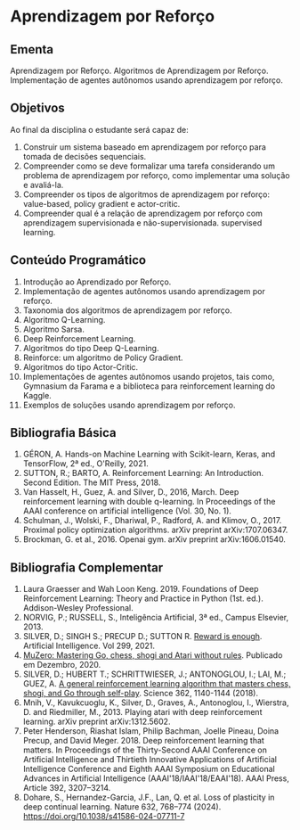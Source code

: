 # Aprendizagem por Reforço

## Ementa

Aprendizagem por Reforço. Algoritmos de Aprendizagem por Reforço. Implementação de agentes autônomos usando aprendizagem por reforço. 

## Objetivos

Ao final da disciplina o estudante será capaz de:

1. Construir um sistema baseado em aprendizagem por reforço para tomada de decisões sequenciais. 
1. Compreender como se deve formalizar uma tarefa considerando um problema de aprendizagem por reforço, como implementar uma solução e avaliá-la.
1. Compreender os tipos de algoritmos de aprendizagem por reforço: value-based, policy gradient e actor-critic. 
1. Compreender qual é a relação de aprendizagem por reforço com aprendizagem supervisionada e não-supervisionada. 
supervised learning. 

## Conteúdo Programático

1. Introdução ao Aprendizado por Reforço.
1. Implementação de agentes autônomos usando aprendizagem por reforço. 
1. Taxonomia dos algoritmos de aprendizagem por reforço.
1. Algoritmo Q-Learning.
1. Algoritmo Sarsa.
1. Deep Reinforcement Learning.
1. Algoritmos do tipo Deep Q-Learning.
1. Reinforce: um algoritmo de Policy Gradient.
1. Algoritmos do tipo Actor-Critic.
1. Implementações de agentes autônomos usando projetos, tais como, Gymnasium da Farama e a biblioteca para reinforcement learning do Kaggle.
1. Exemplos de soluções usando aprendizagem por reforço.

## Bibliografia Básica

1. GÉRON, A. Hands-on Machine Learning with Scikit-learn, Keras, and TensorFlow, 2ª ed., O'Reilly, 2021.
1. SUTTON, R.; BARTO, A. Reinforcement Learning: An Introduction. Second Edition. The MIT Press, 2018.	
1. Van Hasselt, H., Guez, A. and Silver, D., 2016, March. Deep reinforcement learning with double q-learning. In Proceedings of the AAAI conference on artificial intelligence (Vol. 30, No. 1).
1. Schulman, J., Wolski, F., Dhariwal, P., Radford, A. and Klimov, O., 2017. Proximal policy optimization algorithms. arXiv preprint arXiv:1707.06347.
1. Brockman, G. et al., 2016. Openai gym. arXiv preprint arXiv:1606.01540.

## Bibliografia Complementar

1. Laura Graesser and Wah Loon Keng. 2019. Foundations of Deep Reinforcement Learning: Theory and Practice in Python (1st. ed.). Addison-Wesley Professional.
1. NORVIG, P.; RUSSELL, S., Inteligência Artificial, 3ª ed., Campus Elsevier, 2013.
1. SILVER, D.; SINGH S.; PRECUP D.; SUTTON R. [Reward is enough](https://doi.org/10.1016/j.artint.2021.103535). Artificial Intelligence. Vol 299, 2021.
1. [MuZero: Mastering Go, chess, shogi and Atari without rules](https://deepmind.com/blog/article/muzero-mastering-go-chess-shogi-and-atari-without-rules). Publicado em Dezembro, 2020.
1. SILVER, D.; HUBERT T.; SCHRITTWIESER, J.; ANTONOGLOU, I.; LAI, M.; GUEZ, A. [A general reinforcement learning algorithm that masters chess, shogi, and Go through self-play](https://doi.org/10.1126/science.aar6404). Science 362, 1140-1144 (2018).
1. Mnih, V., Kavukcuoglu, K., Silver, D., Graves, A., Antonoglou, I., Wierstra, D. and Riedmiller, M., 2013. Playing atari with deep reinforcement learning. arXiv preprint arXiv:1312.5602.
1. Peter Henderson, Riashat Islam, Philip Bachman, Joelle Pineau, Doina Precup, and David Meger. 2018. Deep reinforcement learning that matters. In Proceedings of the Thirty-Second AAAI Conference on Artificial Intelligence and Thirtieth Innovative Applications of Artificial Intelligence Conference and Eighth AAAI Symposium on Educational Advances in Artificial Intelligence (AAAI'18/IAAI'18/EAAI'18). AAAI Press, Article 392, 3207–3214.
1. Dohare, S., Hernandez-Garcia, J.F., Lan, Q. et al. Loss of plasticity in deep continual learning. Nature 632, 768–774 (2024). https://doi.org/10.1038/s41586-024-07711-7


